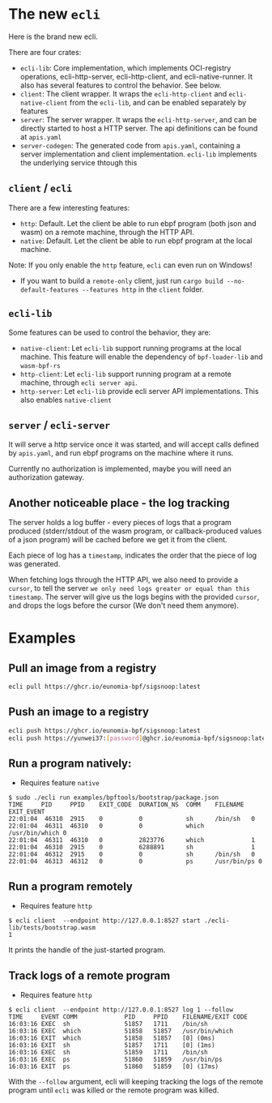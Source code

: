 # The new `ecli`

Here is the brand new ecli.

There are four crates:
- `ecli-lib`: Core implementation, which implements OCI-registry operations, ecli-http-server, ecli-http-client, and ecli-native-runner. It also has several features to control the behavior. See below.
- `client`: The client wrapper. It wraps the `ecli-http-client` and `ecli-native-client` from the `ecli-lib`, and can be enabled separately by features
- `server`: The server wrapper. It wraps the `ecli-http-server`, and can be directly started to host a HTTP server. The api definitions can be found at `apis.yaml`
- `server-codegen`: The generated code from `apis.yaml`, containing a server implementation and client implementation. `ecli-lib` implements the underlying service thtough this

## `client` / `ecli`

There are a few interesting features:
- `http`: Default. Let the client be able to run ebpf program (both json and wasm) on a remote machine, through the HTTP API. 
- `native`: Default. Let the client be able to run ebpf program at the local machine.

Note: If you only enable the `http` feature, `ecli` can even run on Windows!

- If you want to build a `remote-only` client, just run `cargo build --no-default-features --features http` in the `client` folder.
## `ecli-lib`

Some features can be used to control the behavior, they are:

- `native-client`: Let `ecli-lib` support running programs at the local machine. This feature will enable the dependency of `bpf-loader-lib` and `wasm-bpf-rs`
- `http-client`: Let `ecli-lib` support running program at a remote machine, through `ecli server api`.
- `http-server`: Let `ecli-lib` provide ecli server API implementations. This also enables `native-client`

## `server` / `ecli-server`

It will serve a http service once it was started, and will accept calls defined by `apis.yaml`, and run ebpf programs on the machine where it runs.

Currently no authorization is implemented, maybe you will need an authorization gateway.

## Another noticeable place - the log tracking

The server holds a log buffer - every pieces of logs that a program produced (stderr/stdout of the wasm program, or callback-produced values of a json program) will be cached before we get it from the client.

Each piece of log has a `timestamp`, indicates the order that the piece of log was generated.

When fetching logs through the HTTP API, we also need to provide a `cursor`, to tell the server `we only need logs greater or equal than this timestamp`. The server will give us the logs begins with the provided `cursor`, and drops the logs before the cursor (We don't need them anymore).


# Examples

## Pull an image from a registry

```bash
ecli pull https://ghcr.io/eunomia-bpf/sigsnoop:latest
```

## Push an image to a registry

```bash
ecli push https://ghcr.io/eunomia-bpf/sigsnoop:latest
ecli push https://yunwei37:[password]@ghcr.io/eunomia-bpf/sigsnoop:latest
```

## Run a program natively:
- Requires feature `native`
```console
$ sudo ./ecli run examples/bpftools/bootstrap/package.json
TIME     PID     PPID    EXIT_CODE  DURATION_NS  COMM    FILENAME  EXIT_EVENT  
22:01:04  46310  2915    0          0            sh      /bin/sh   0
22:01:04  46311  46310   0          0            which   /usr/bin/which 0
22:01:04  46311  46310   0          2823776      which             1
22:01:04  46310  2915    0          6288891      sh                1
22:01:04  46312  2915    0          0            sh      /bin/sh   0
22:01:04  46313  46312   0          0            ps      /usr/bin/ps 0
```

## Run a program remotely
- Requires feature `http`
```console
$ ecli client  --endpoint http://127.0.0.1:8527 start ./ecli-lib/tests/bootstrap.wasm 
1
```
It prints the handle of the just-started program.
## Track logs of a remote program
- Requires feature `http`
```console
$ ecli client  --endpoint http://127.0.0.1:8527 log 1 --follow
TIME     EVENT COMM             PID     PPID    FILENAME/EXIT CODE
16:03:16 EXEC  sh               51857   1711    /bin/sh
16:03:16 EXEC  which            51858   51857   /usr/bin/which
16:03:16 EXIT  which            51858   51857   [0] (0ms)
16:03:16 EXIT  sh               51857   1711    [0] (1ms)
16:03:16 EXEC  sh               51859   1711    /bin/sh
16:03:16 EXEC  ps               51860   51859   /usr/bin/ps
16:03:16 EXIT  ps               51860   51859   [0] (17ms)
```

With the `--follow` argument, ecli will keeping tracking the logs of the remote program until `ecli` was killed or the remote program was killed.
